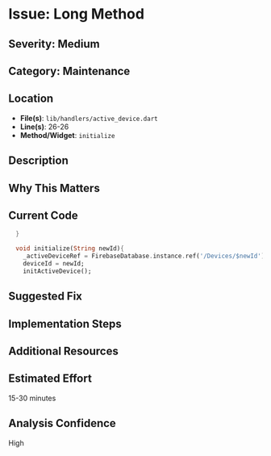 # Issue: Long Method

## Severity: Medium

## Category: Maintenance

## Location
- **File(s)**: `lib/handlers/active_device.dart`
- **Line(s)**: 26-26
- **Method/Widget**: `initialize`

## Description


## Why This Matters


## Current Code
```dart
  }

  void initialize(String newId){
    _activeDeviceRef = FirebaseDatabase.instance.ref('/Devices/$newId');
    deviceId = newId;
    initActiveDevice();
```

## Suggested Fix


## Implementation Steps


## Additional Resources


## Estimated Effort
15-30 minutes

## Analysis Confidence
High
